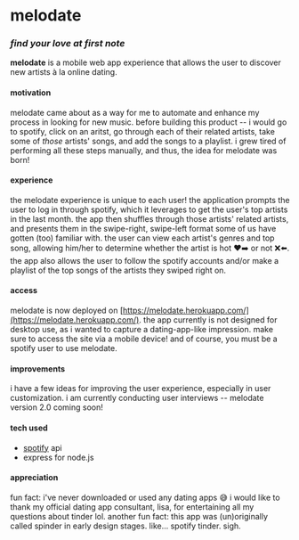 # melodate
### _find your love at first note_
**melodate** is a mobile web app experience that allows the user to discover new artists à la online dating.

#### motivation
melodate came about as a way for me to automate and enhance my process in looking for new music. before building this product -- i would go to spotify, click on an aritst, go through each of their related artists, take some of _those_ artists' songs, and add the songs to a playlist. i grew tired of performing all these steps manually, and thus, the idea for melodate was born! 

#### experience
the melodate experience is unique to each user! the application prompts the user to log in through spotify, which it leverages to get the user's top artists in the last month. the app then shuffles through those artists' related artists, and presents them in the swipe-right, swipe-left format some of us have gotten (too) familiar with. the user can view each artist's genres and top song, allowing him/her to determine whether the artist is hot ♥️➡️ or not ❌⬅️. the app also allows the user to follow the spotify accounts and/or make a playlist of the top songs of the artists they swiped right on.

#### access
melodate is now deployed on [https://melodate.herokuapp.com/](https://melodate.herokuapp.com/). the app currently is not designed for desktop use, as i wanted to capture a dating-app-like impression. make sure to access the site via a mobile device! and of course, you must be a spotify user to use melodate.

#### improvements
i have a few ideas for improving the user experience, especially in user customization. i am currently conducting user interviews -- melodate version 2.0 coming soon!

#### tech used
- [spotify](https://developer.spotify.com/documentation/web-api/) api
- express for node.js

#### appreciation
fun fact: i've never downloaded or used any dating apps 😅 i would like to thank my official dating app consultant, lisa, for entertaining all my questions about tinder lol. another fun fact: this app was (un)originally called spinder in early design stages. like... spotify tinder. sigh.

